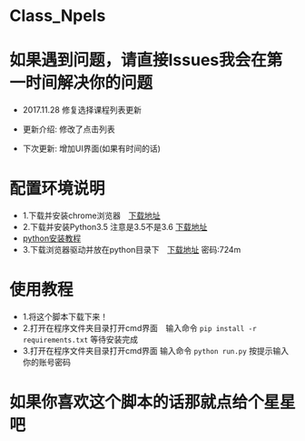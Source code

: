 # Class_Npels
# 如果遇到问题，请直接Issues我会在第一时间解决你的问题
* 2017.11.28 修复选择课程列表更新

* 更新介绍: 修改了点击列表

* 下次更新: 增加UI界面(如果有时间的话)



# 配置环境说明
 * 1.下载并安装chrome浏览器　[下载地址](https://www.baidu.com/link?url=sg4lbg0821-C5ne6IMw2EeIagAtjs4eABtVdm4DWeRsV4SHiBmEnt3vpIMHA-6HukHH_Qsrws_Kt2kELcrrCsbW3IwMYdGI56ql5vUK--aS&wd=&eqid=e3c3fe44000013190000000259df61ae)
 * 2.下载并安装Python3.5 注意是3.5不是3.6 [下载地址](https://www.python.org/ftp/python/3.5.4/python-3.5.4-amd64.exe)
 * [python安装教程](https://jingyan.baidu.com/article/e73e26c0bad76224acb6a766.html)
 * 3.下载浏览器驱动并放在python目录下　[下载地址](https://pan.baidu.com/s/1o7Gusf4) 密码:724m

# 使用教程
* 1.将这个脚本下载下来！
* 2.打开在程序文件夹目录打开cmd界面　输入命令 `pip install -r requirements.txt` 等待安装完成
* 3.打开在程序文件夹目录打开cmd界面 输入命令 `python run.py` 按提示输入你的账号密码

# 如果你喜欢这个脚本的话那就点给个星星吧
